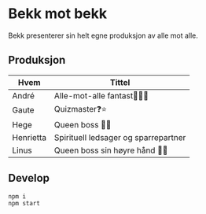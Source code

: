 # Bekk mot bekk

Bekk presenterer sin helt egne produksjon av alle mot alle.

## Produksjon

| Hvem      | Tittel                               |
| --------- | ------------------------------------ |
| André     | Alle-mot-alle fantast👨‍🔬💪            |
| Gaute     | Quizmaster❓⭐️                      |
| Hege      | Queen boss 👸💼                      |
| Henrietta | Spirituell ledsager og sparrepartner |
| Linus     | Queen boss sin høyre hånd 👸👋       |

## Develop

```
npm i
npm start
```
